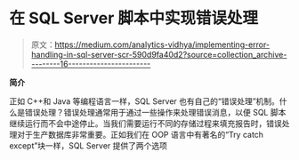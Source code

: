 # 在 SQL Server 脚本中实现错误处理

> 原文：<https://medium.com/analytics-vidhya/implementing-error-handling-in-sql-server-scr-590d9fa40d2?source=collection_archive---------16----------------------->

**简介**

正如 C++和 Java 等编程语言一样，SQL Server 也有自己的“错误处理”机制。什么是错误处理？错误处理通常用于通过一些操作来处理错误消息，以便 SQL 脚本继续运行而不会中途停止。当我们需要运行不同的存储过程来填充报告时，错误处理对于生产数据库非常重要。正如我们在 OOP 语言中有著名的“Try catch except”块一样，SQL Server 提供了两个选项